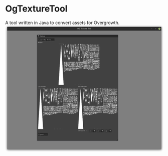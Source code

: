 # OgTextureTool
 
A tool written in Java to convert assets for Overgrowth.
![Main OG Texture Tool Window](images/screenshot.png "Main OG Texture Tool Window")